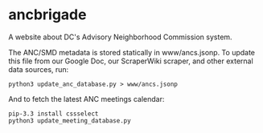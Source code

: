 ancbrigade
==========

A website about DC's Advisory Neighborhood Commission system.

The ANC/SMD metadata is stored statically in www/ancs.jsonp. To update this file
from our Google Doc, our ScraperWiki scraper, and other external data sources, run:

	python3 update_anc_database.py > www/ancs.jsonp

And to fetch the latest ANC meetings calendar:
	
	pip-3.3 install cssselect
	python3 update_meeting_database.py
	

